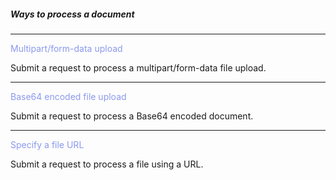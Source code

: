 <h5 className="h5-title">Ways to process a document</h5>

---
<p className="p-text"><span style="color: #8B99EE"> Multipart/form-data upload </span></p>

<p className="p-text">Submit a request to process a multipart/form-data file upload.</p>

---
<p className="p-text"><span style="color: #8B99EE"> Base64 encoded file upload </span></p>

<p className="p-text">Submit a request to process a Base64 encoded document.</p>

---
<p className="p-text"><span style="color: #8B99EE"> Specify a file URL </span></p>

<p className="p-text">Submit a request to process a file using a URL.</p>